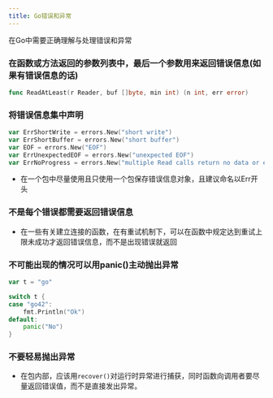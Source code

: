 ```yaml
---
title: Go错误和异常
---
```


在Go中需要正确理解与处理错误和异常

### 在函数或方法返回的参数列表中，最后一个参数用来返回错误信息(如果有错误信息的话)
```go
func ReadAtLeast(r Reader, buf []byte, min int) (n int, err error)
```

### 将错误信息集中声明
```go
var ErrShortWrite = errors.New("short write")
var ErrShortBuffer = errors.New("short buffer")
var EOF = errors.New("EOF")
var ErrUnexpectedEOF = errors.New("unexpected EOF")
var ErrNoProgress = errors.New("multiple Read calls return no data or error")
```
- 在一个包中尽量使用且只使用一个包保存错误信息对象，且建议命名以Err开头

### 不是每个错误都需要返回错误信息
- 在一些有关建立连接的函数，在有重试机制下，可以在函数中规定达到重试上限未成功才返回错误信息，而不是出现错误就返回

### 不可能出现的情况可以用panic()主动抛出异常
```go
var t = "go"

switch t {
case "go42":
    fmt.Println("Ok")
default:
    panic("No")
}
```

### 不要轻易抛出异常
- 在包内部，应该用`recover()`对运行时异常进行捕获，同时函数向调用者要尽量返回错误值，而不是直接发出异常。

